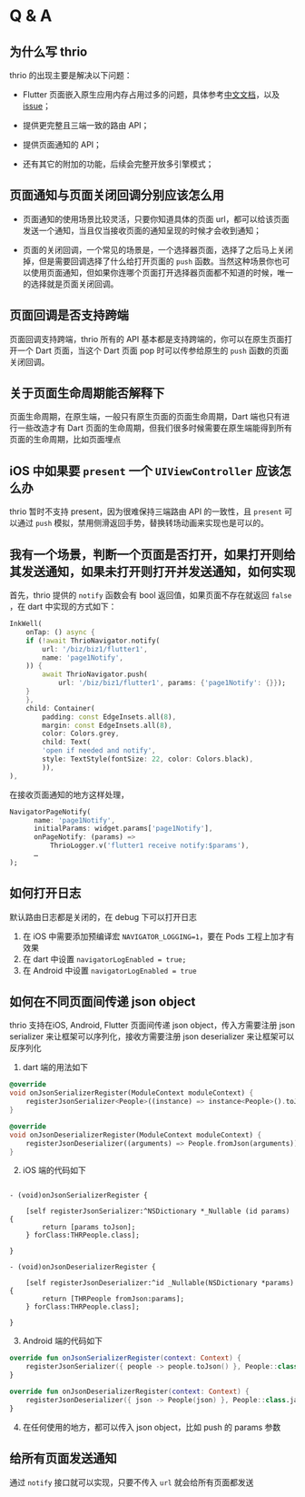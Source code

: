 # Q & A

## 为什么写 thrio

thrio 的出现主要是解决以下问题：

* Flutter 页面嵌入原生应用内存占用过多的问题，具体参考[中文文档](Feature.md###总结)，以及 [issue](https://github.com/alibaba/flutter_boost/issues/933#issuecomment-742925481)；

* 提供更完整且三端一致的路由 API；

* 提供页面通知的 API；

* 还有其它的附加的功能，后续会完整开放多引擎模式；

## 页面通知与页面关闭回调分别应该怎么用

* 页面通知的使用场景比较灵活，只要你知道具体的页面 url，都可以给该页面发送一个通知，当且仅当接收页面的通知呈现的时候才会收到通知；

* 页面的关闭回调，一个常见的场景是，一个选择器页面，选择了之后马上关闭掉，但是需要回调选择了什么给打开页面的 `push` 函数。当然这种场景你也可以使用页面通知，但如果你连哪个页面打开选择器页面都不知道的时候，唯一的选择就是页面关闭回调。

## 页面回调是否支持跨端

页面回调支持跨端，thrio 所有的 API 基本都是支持跨端的，你可以在原生页面打开一个 Dart 页面，当这个 Dart 页面 pop 时可以传参给原生的 `push` 函数的页面关闭回调。

## 关于页面生命周期能否解释下

页面生命周期，在原生端，一般只有原生页面的页面生命周期，Dart 端也只有进行一些改造才有 Dart 页面的生命周期，但我们很多时候需要在原生端能得到所有页面的生命周期，比如页面埋点

## iOS 中如果要 `present` 一个 `UIViewController` 应该怎么办

thrio 暂时不支持 present，因为很难保持三端路由 API 的一致性，且 `present` 可以通过 `push` 模拟，禁用侧滑返回手势，替换转场动画来实现也是可以的。

## 我有一个场景，判断一个页面是否打开，如果打开则给其发送通知，如果未打开则打开并发送通知，如何实现

首先，thrio 提供的 `notify` 函数会有 bool 返回值，如果页面不存在就返回 `false` ，在 dart 中实现的方式如下：

```dart
InkWell(
    onTap: () async {
    if (!await ThrioNavigator.notify(
        url: '/biz/biz1/flutter1',
        name: 'page1Notify',
    )) {
        await ThrioNavigator.push(
            url: '/biz/biz1/flutter1', params: {'page1Notify': {}});
    }
    },
    child: Container(
        padding: const EdgeInsets.all(8),
        margin: const EdgeInsets.all(8),
        color: Colors.grey,
        child: Text(
        'open if needed and notify',
        style: TextStyle(fontSize: 22, color: Colors.black),
        )),
),
```

在接收页面通知的地方这样处理，

```dart
NavigatorPageNotify(
      name: 'page1Notify',
      initialParams: widget.params['page1Notify'],
      onPageNotify: (params) =>
          ThrioLogger.v('flutter1 receive notify:$params'),
      …
);
```

## 如何打开日志

默认路由日志都是关闭的，在 debug 下可以打开日志

1. 在 iOS 中需要添加预编译宏 `NAVIGATOR_LOGGING=1`，要在 Pods 工程上加才有效果
2. 在 dart 中设置 `navigatorLogEnabled = true;`
3. 在 Android 中设置 `navigatorLogEnabled = true`

## 如何在不同页面间传递 json object

thrio 支持在iOS, Android, Flutter 页面间传递 json object，传入方需要注册 json serializer 来让框架可以序列化，接收方需要注册 json deserializer 来让框架可以反序列化

1. dart 端的用法如下

```dart
@override
void onJsonSerializerRegister(ModuleContext moduleContext) {
    registerJsonSerializer<People>((instance) => instance<People>().toJson());
}

@override
void onJsonDeserializerRegister(ModuleContext moduleContext) {
    registerJsonDeserializer((arguments) => People.fromJson(arguments));
}
```

2. iOS 端的代码如下

```objc

- (void)onJsonSerializerRegister {

    [self registerJsonSerializer:^NSDictionary *_Nullable (id params) {
        return [params toJson];
    } forClass:THRPeople.class];

}

- (void)onJsonDeserializerRegister {

    [self registerJsonDeserializer:^id _Nullable(NSDictionary *params) {
        return [THRPeople fromJson:params];
    } forClass:THRPeople.class];

}
```

3. Android 端的代码如下

```kotlin
override fun onJsonSerializerRegister(context: Context) {
    registerJsonSerializer({ people -> people.toJson() }, People::class.java)
}

override fun onJsonDeserializerRegister(context: Context) {
    registerJsonDeserializer({ json -> People(json) }, People::class.java)
}
```

4. 在任何使用的地方，都可以传入 json object，比如 push 的 params 参数

## 给所有页面发送通知

通过 `notify` 接口就可以实现，只要不传入 `url` 就会给所有页面都发送

